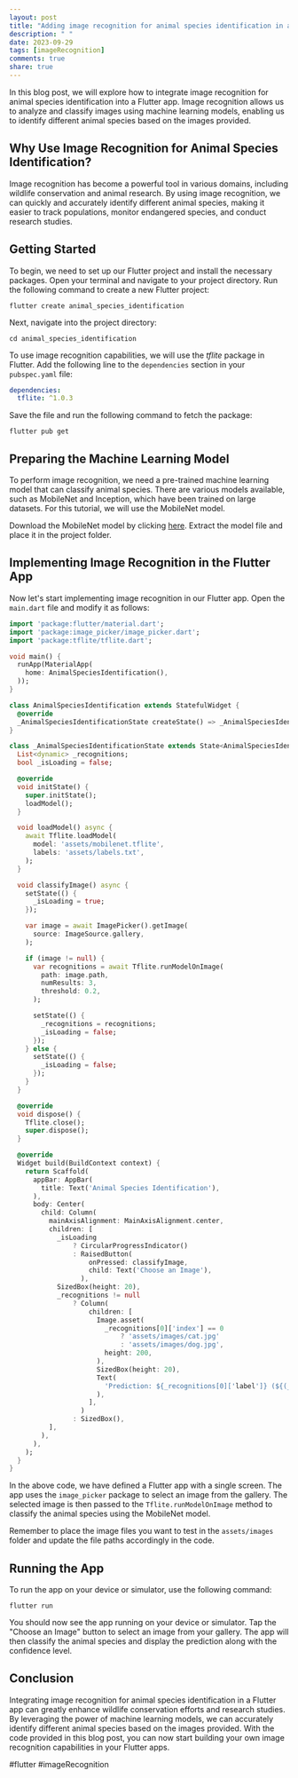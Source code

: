 ```yaml
---
layout: post
title: "Adding image recognition for animal species identification in a Flutter app"
description: " "
date: 2023-09-29
tags: [imageRecognition]
comments: true
share: true
---
```


In this blog post, we will explore how to integrate image recognition for animal species identification into a Flutter app. Image recognition allows us to analyze and classify images using machine learning models, enabling us to identify different animal species based on the images provided.

## Why Use Image Recognition for Animal Species Identification?

Image recognition has become a powerful tool in various domains, including wildlife conservation and animal research. By using image recognition, we can quickly and accurately identify different animal species, making it easier to track populations, monitor endangered species, and conduct research studies.

## Getting Started

To begin, we need to set up our Flutter project and install the necessary packages. Open your terminal and navigate to your project directory. Run the following command to create a new Flutter project:

```
flutter create animal_species_identification
```

Next, navigate into the project directory:

```
cd animal_species_identification
```

To use image recognition capabilities, we will use the *tflite* package in Flutter. Add the following line to the `dependencies` section in your `pubspec.yaml` file:

```yaml
dependencies:
  tflite: ^1.0.3
```

Save the file and run the following command to fetch the package:

```
flutter pub get
```

## Preparing the Machine Learning Model

To perform image recognition, we need a pre-trained machine learning model that can classify animal species. There are various models available, such as MobileNet and Inception, which have been trained on large datasets. For this tutorial, we will use the MobileNet model.

Download the MobileNet model by clicking [here](https://www.tensorflow.org/lite/models/image_classification/overview). Extract the model file and place it in the project folder.

## Implementing Image Recognition in the Flutter App

Now let's start implementing image recognition in our Flutter app. Open the `main.dart` file and modify it as follows:

```dart
import 'package:flutter/material.dart';
import 'package:image_picker/image_picker.dart';
import 'package:tflite/tflite.dart';

void main() {
  runApp(MaterialApp(
    home: AnimalSpeciesIdentification(),
  ));
}

class AnimalSpeciesIdentification extends StatefulWidget {
  @override
  _AnimalSpeciesIdentificationState createState() => _AnimalSpeciesIdentificationState();
}

class _AnimalSpeciesIdentificationState extends State<AnimalSpeciesIdentification> {
  List<dynamic> _recognitions;
  bool _isLoading = false;

  @override
  void initState() {
    super.initState();
    loadModel();
  }

  void loadModel() async {
    await Tflite.loadModel(
      model: 'assets/mobilenet.tflite',
      labels: 'assets/labels.txt',
    );
  }

  void classifyImage() async {
    setState(() {
      _isLoading = true;
    });

    var image = await ImagePicker().getImage(
      source: ImageSource.gallery,
    );

    if (image != null) {
      var recognitions = await Tflite.runModelOnImage(
        path: image.path,
        numResults: 3,
        threshold: 0.2,
      );

      setState(() {
        _recognitions = recognitions;
        _isLoading = false;
      });
    } else {
      setState(() {
        _isLoading = false;
      });
    }
  }

  @override
  void dispose() {
    Tflite.close();
    super.dispose();
  }

  @override
  Widget build(BuildContext context) {
    return Scaffold(
      appBar: AppBar(
        title: Text('Animal Species Identification'),
      ),
      body: Center(
        child: Column(
          mainAxisAlignment: MainAxisAlignment.center,
          children: [
            _isLoading
                ? CircularProgressIndicator()
                : RaisedButton(
                    onPressed: classifyImage,
                    child: Text('Choose an Image'),
                  ),
            SizedBox(height: 20),
            _recognitions != null
                ? Column(
                    children: [
                      Image.asset(
                        _recognitions[0]['index'] == 0
                            ? 'assets/images/cat.jpg'
                            : 'assets/images/dog.jpg',
                        height: 200,
                      ),
                      SizedBox(height: 20),
                      Text(
                        'Prediction: ${_recognitions[0]['label']} (${(_recognitions[0]['confidence'] * 100).toStringAsFixed(2)}%)',
                      ),
                    ],
                  )
                : SizedBox(),
          ],
        ),
      ),
    );
  }
}
```

In the above code, we have defined a Flutter app with a single screen. The app uses the `image_picker` package to select an image from the gallery. The selected image is then passed to the `Tflite.runModelOnImage` method to classify the animal species using the MobileNet model.

Remember to place the image files you want to test in the `assets/images` folder and update the file paths accordingly in the code.

## Running the App

To run the app on your device or simulator, use the following command:

```
flutter run
```

You should now see the app running on your device or simulator. Tap the "Choose an Image" button to select an image from your gallery. The app will then classify the animal species and display the prediction along with the confidence level.

## Conclusion

Integrating image recognition for animal species identification in a Flutter app can greatly enhance wildlife conservation efforts and research studies. By leveraging the power of machine learning models, we can accurately identify different animal species based on the images provided. With the code provided in this blog post, you can now start building your own image recognition capabilities in your Flutter apps.

#flutter #imageRecognition
